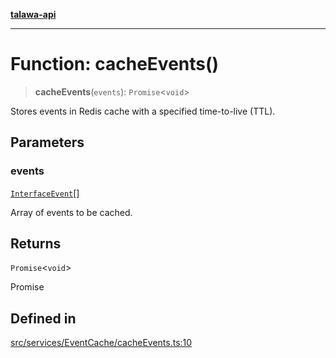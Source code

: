 [**talawa-api**](../../../../README.md)

***

# Function: cacheEvents()

> **cacheEvents**(`events`): `Promise`\<`void`\>

Stores events in Redis cache with a specified time-to-live (TTL).

## Parameters

### events

[`InterfaceEvent`](../../../../models/Event/interfaces/InterfaceEvent.md)[]

Array of events to be cached.

## Returns

`Promise`\<`void`\>

Promise<void>

## Defined in

[src/services/EventCache/cacheEvents.ts:10](https://github.com/Suyash878/talawa-api/blob/b5a9d8b4a1ea678a3d6f5b710b3721f91a3052fc/src/services/EventCache/cacheEvents.ts#L10)
